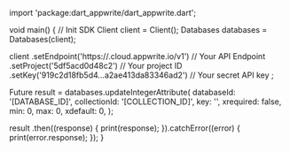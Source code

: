 import 'package:dart_appwrite/dart_appwrite.dart';

void main() { // Init SDK
  Client client = Client();
  Databases databases = Databases(client);

  client
    .setEndpoint('https://<REGION>.cloud.appwrite.io/v1') // Your API Endpoint
    .setProject('5df5acd0d48c2') // Your project ID
    .setKey('919c2d18fb5d4...a2ae413da83346ad2') // Your secret API key
  ;

  Future result = databases.updateIntegerAttribute(
    databaseId: '[DATABASE_ID]',
    collectionId: '[COLLECTION_ID]',
    key: '',
    xrequired: false,
    min: 0,
    max: 0,
    xdefault: 0,
  );

  result
    .then((response) {
      print(response);
    }).catchError((error) {
      print(error.response);
  });
}